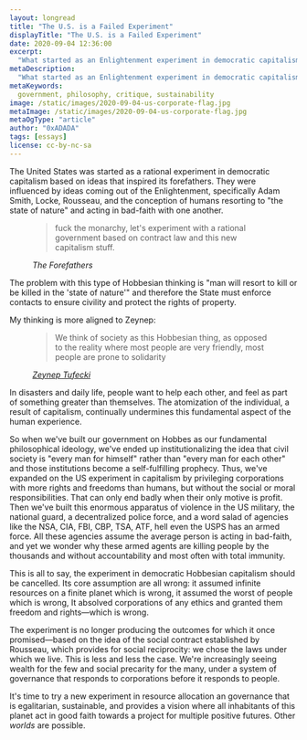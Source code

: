 ```yaml
---
layout: longread
title: "The U.S. is a Failed Experiment"
displayTitle: "The U.S. is a Failed Experiment"
date: 2020-09-04 12:36:00
excerpt:
  "What started as an Enlightenment experiment in democratic capitalism had the wrong assumptions of the human spirit from the beginning"
metaDescription:
  "What started as an Enlightenment experiment in democratic capitalism had the wrong assumptions of the human spirit from the beginning"
metaKeywords:
  government, philosophy, critique, sustainability
image: /static/images/2020-09-04-us-corporate-flag.jpg
metaImage: /static/images/2020-09-04-us-corporate-flag.jpg
metaOgType: "article"
author: "0xADADA"
tags: [essays]
license: cc-by-nc-sa
---
```


The United States was started as a rational experiment in democratic capitalism based on ideas that inspired its forefathers. They were influenced by ideas coming out of the Enlightenment, specifically Adam Smith, Locke, Rousseau, and the conception of humans resorting to "the state of nature" and acting in bad-faith with one another. 

<figure class="quote">
  <blockquote>
    fuck the monarchy, let's experiment with a rational government based on contract law and this new capitalism stuff.
  </blockquote>
  <figcaption>
  <cite>
    The Forefathers
  </cite>
  </figcaption>
</figure>

The problem with this type of Hobbesian thinking is "man will resort to kill or be killed in the 'state of nature'" and therefore the State must enforce contacts to ensure civility and protect the rights of property.

My thinking is more aligned to Zeynep:

<figure class="quote">
  <blockquote>
    We think of society as this Hobbesian thing, as opposed to the reality where most people are very friendly, most people are prone to solidarity
  </blockquote>
  <figcaption>
  <cite>
    <a href="https://www.nytimes.com/2020/08/23/business/media/how-zeynep-tufekci-keeps-getting-the-big-things-right.html" rel="external">Zeynep Tufecki</a>
  </cite>
  </figcaption>
</figure>


In disasters and daily life, people want to help each other, and feel as part of something greater than themselves. The atomization of the individual, a result of capitalism, continually undermines this fundamental aspect of the human experience.

So when we've built our government on Hobbes as our fundamental philosophical ideology, we've ended up institutionalizing the idea that civil society is "every man for himself" rather than "every man for each other" and those institutions become a self-fulfilling prophecy. Thus, we've expanded on the US experiment in capitalism by privileging corporations with more rights and freedoms than humans, but without the social or moral responsibilities. That can only end badly when their only motive is profit. Then we've built this enormous apparatus of violence in the US military, the national guard, a decentralized police force, and a word salad of agencies like the NSA, CIA, FBI, CBP, TSA, ATF, hell even the USPS has an armed force. All these agencies assume the average person is acting in bad-faith, and yet we wonder why these armed agents are killing people by the thousands and without accountability and most often with total immunity.

This is all to say, the experiment in democratic Hobbesian capitalism should be cancelled. Its core assumption are all wrong: it assumed infinite resources on a finite planet which is wrong,  it assumed the worst of people which is wrong, It absolved corporations of any ethics and granted them
freedom and rights&mdash;which is wrong.

The experiment is no longer producing the outcomes for which it once promised&mdash;based on the idea of the social contract established by Rousseau, which provides for social reciprocity: we chose the laws under which we live. This is less and less the case. We're increasingly seeing wealth for the few and social precarity for the many, under a system of governance that responds to corporations before it responds to people.

It's time to try a new experiment in resource allocation an governance that is egalitarian, sustainable, and provides a vision where all inhabitants of this planet act in good faith towards a project for multiple positive futures. Other *worlds* are possible.
